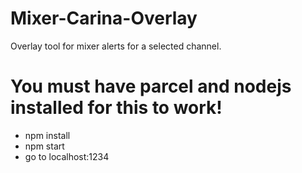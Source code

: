 # Mixer-Carina-Overlay
Overlay tool for mixer alerts for a selected channel.

# You must have parcel and nodejs installed for this to work!
- npm install
- npm start
- go to localhost:1234
